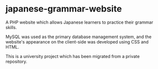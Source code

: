 # japanese-grammar-website
A PHP website which allows Japanese learners to practice their grammar skills.

MySQL was used as the primary database management system, and the website's appearance on the client-side was developed using CSS and HTML.

This is a university project which has been migrated from a private repository.

